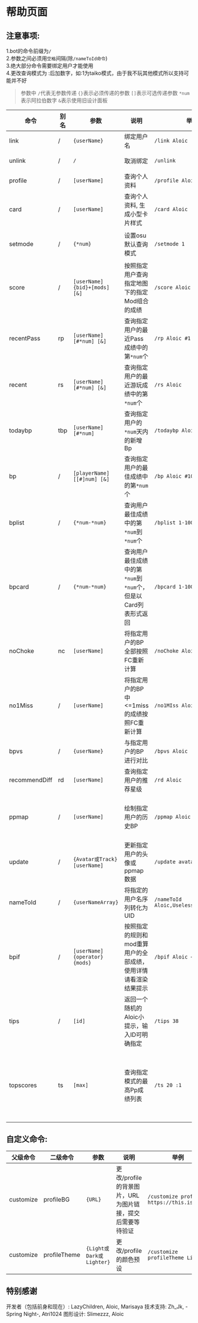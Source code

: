 # 帮助页面

## 注意事项:

1.bot的命令前缀为`/`<br>
2.参数之间必须用`空格`间隔(除`/nameToId命令`)<br>
3.绝大部分命令需要绑定用户才能使用<br>
4.更改查询模式为 :后加数字，如:1为taiko模式，由于我不玩其他模式所以支持可能并不好<br>

> 参数中
`/`代表无参数传递
`{}`表示必须传递的参数
`[]`表示可选传递参数
`*num`表示阿拉伯数字
`&`表示使用旧设计面板

| 命令          | 别名 | 参数                         | 说明                                                         | 举例                         | 注意事项                           |
| ------------- | --- | --------------------------- | ------------------------------------------------------------ | ---------------------------- | --------------------------------- |
| link         | /   | `{userName}`                  | 绑定用户名                                                   | `/link Aloic`                  | 解绑请用/unlink                    |
| unlink        | /   | `/`                        | 取消绑定                                                     | `/unlink`                     | 多余参数会被忽略                     |
| profile          | /   | `[userName]`                  | 查询个人资料                                                  | `/profile Aloic`                 |  /                         |
| card          | /   | `[userName]`                  | 查询个人资料, 生成小型卡片样式                                | `/card Aloic`                 |  /                                 |
| setmode       | /   | `{*num}`                      | 设置osu默认查询模式                                           | `/setmode 1`                  | 0=std, 1=taiko, 2=fruits, 3=mania  |
| score         | /   | `[userName] {bid}+[mods] [&]`   | 按照指定用户查询指定地图下的指定Mod组合的成绩                    | `/score Aloic 3970329+HT`       | 若存在&则会使用旧设计面板             |
| recentPass    | rp  | `[userName] [#*num] [&]`        | 查询指定用户的最近Pass成绩中的第`*num`个                        | `/rp Aloic #1 &`               | 不填索引则默认为#1，若存在&则会使用旧设计面板   |
| recent        | rs  | `[userName] [#*num] [&]`        | 查询指定用户的最近游玩成绩中的第`*num`个                        | `/rs Aloic`                    | 不填索引则默认为#1，若存在&则会使用旧设计面板   |
| todaybp       | tbp  | `[userName] [#*num]`          | 查询指定用户的`*num`天内的新增Bp                              | `/todaybp Aloic #10`             | 不填索引则默认为#1   |
| bp            | /   | `[playerName] [[#]num] [&]`     | 查询指定用户的最佳成绩中的第`*num`个                            | `/bp Aloic #10`                | 不填索引则默认为#1，若存在&则会使用旧设计面板   |
| bplist        | /   | `{*num-*num}`                 | 查询用户最佳成绩中的第`*num`到`*num`个                             | `/bplist 1-100`                | 暂不支持查询他人                    |
| bpcard        | /   | `{*num-*num}`                 | 查询用户最佳成绩中的第`*num`到`*num`个，但是以Card列表形式返回        | `/bpcard 1-100`                | 暂不支持查询他人                    |
| noChoke       | nc  | `[userName]`                  | 将指定用户的BP全部按照FC重新计算                                | `/noChoke Aloic`               | 渲染出的图形暂时只有Fix后的BP        |
| no1Miss       | /   | `[userName]`                  | 将指定用户的BP中<=1miss的成绩按照FC重新计算                     | `/no1MIss Aloic`                | 此为/noChoke的限制版               |
| bpvs          | /   | `{userName}`                  | 与指定用户的BP进行对比                                         | `/bpvs Aloic`                  | 生成的图形为旧设计                  |
| recommendDiff | rd   | `[userName]`                  | 查询指定用户的推荐星级                                         | `/rd Aloic`                   | /                               |
| ppmap         | /   | `[userName]`                  | 绘制指定用户的历史BP                                          | `/ppmap Aloic`                  | 数据来源为OsuTrack，此功能并不是绘制你BP 100 |
| update        | /   | `{Avatar或Track} [userName]`    | 更新指定用户的头像或ppmap数据                                  | `/update avatar Aloic`           | /                                 |
| nameToId      | /   | `{userNameArray}`              | 将指定的用户名序列转化为UID                                   | `/nameToId Aloic,UselessPlayer,Zh_Jk` | / 间隔符为`,`，与其他指令不同      |
| bpif          | /   | `[userName] {operator}{mods}`   | 按照指定的规则和mod重算用户的全部成绩，使用详情请看渲染结果提示    | `/bpif Aloic +HDHR`            | 只渲染重算完成后的前30个成绩         |
| tips          | /   | `[id]`                       | 返回一个随机的Aloic小提示，输入ID可明确指定                     | `/tips 38`                    | /                                 |
| topscores     | ts  | `[max]`                      | 查询指定模式的最高Pp成绩列表    | `/ts 20 :1`                  | bancho查询不到的成绩会被跳过，请注意数据来源为osu track，除了std模式，均已过时         |


## 自定义命令:

| 父级命令      | 二级命令        | 参数                         | 说明                                                         | 举例                         | 注意事项                           |
| ----------- | ------------- | ------------- | ------------------------------------------------------------ | --------------------------------------- | --------------------------------- |
| customize   | profileBG     | `{URL}`        | 更改/profile的背景图片，URL为图片链接，提交后需要等待验证         | `/customize profilebg https://this.is.link`  |  图片需要为1900x1000，超出的部分会被裁剪  |
| customize   | profileTheme  | `{Light或Dark或Lighter}` | 更改/profile的颜色预设                                         | `/customize profileTheme Light`             | /                                  |



## 特别感谢
开发者（包括前身和现在）: LazyChildren, Aloic, Marisaya
技术支持: Zh_Jk, -Spring Night-, Atri1024
图形设计: Slimezzz, Aloic




